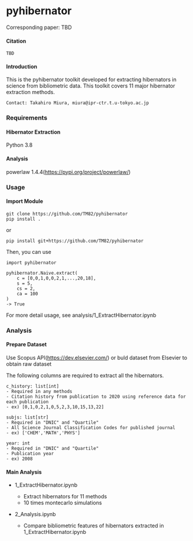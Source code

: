 # pyhibernator

Corresponding paper: TBD

#### Citation
```
TBD
```

#### Introduction

This is the pyhibernator toolkit developed for extracting hibernators in science from bibliometric data. This toolkit covers 11 major hibernator extraction methods.
```
Contact: Takahiro Miura, miura@ipr-ctr.t.u-tokyo.ac.jp
```

### Requirements

#### Hibernator Extraction
Python 3.8

#### Analysis
powerlaw 1.4.4(https://pypi.org/project/powerlaw/)

### Usage

#### Import Module

```
git clone https://github.com/TM82/pyhibernator
pip install .
```
or
```
pip install git+https://github.com/TM82/pyhibernator
```

Then, you can use
```
import pyhibernator

pyhibernator.Naive.extract(
    c = [0,0,1,0,0,2,1,...,20,18],
    s = 5,
    cs = 2,
    ca = 100
)
-> True
```

For more detail usage, see analysis/1_ExtractHibernator.ipynb

### Analysis

#### Prepare Dataset

Use Scopus API(https://dev.elsevier.com/) or buld dataset from Elsevier to obtain raw dataset

The following columns are required to extract all the hibernators.

```
c_history: list[int]
- Required in any methods
- Citation history from publication to 2020 using reference data for each publication
- ex) [0,1,0,2,1,0,5,2,3,10,15,13,22]

subjs: list[str]
- Required in "DNIC" and "Quartile"
- All Science Journal Classification Codes for published journal
- ex) ['CHEM','MATH','PHYS']

year: int
- Required in "DNIC" and "Quartile"
- Publication year
- ex) 2008
```

#### Main Analysis

- 1_ExtractHibernator.ipynb
    - Extract hibernators for 11 methods
    - 10 times montecarlo simulations

- 2_Analysis.ipynb
    - Compare bibliometric features of hibernators extracted in 1_ExtractHibernator.ipynb



